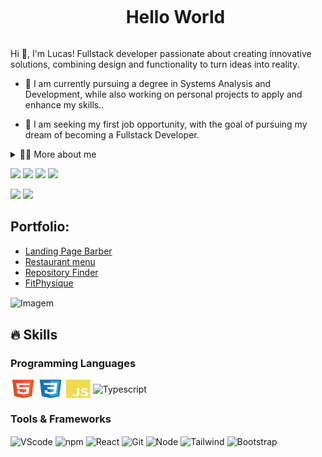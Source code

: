 <!--título-->
 <div id="user-content-toc">
  <ul align="center">
     <summary><h1 style="display: inline-block">Hello World</h1></summary>
</div>

<!-- Presentation -->
<p>
  Hi 👋, I'm Lucas! Fullstack developer passionate about creating innovative solutions, combining design and functionality to turn ideas into reality.

  - 📌 I am currently pursuing a degree in Systems Analysis and Development, while also working on personal projects to apply and enhance my skills..

  - 🔭 I am seeking my first job opportunity, with the goal of pursuing my dream of becoming a Fullstack Developer.
</p>

<!-- Dropdown -->
<details>
  <summary>👨‍💻 More about me</summary>

  - 💬 I am 30 years old, currently living in Brazil. I have experience with JavaScript, React, Node.js, SQL, and API development. Since 2023, I've been working on personal projects that have helped me develop key skills such as problem-solving, collaboration, and project management, as well as enhancing my creativity and technical expertise.

  - ⚡ I enjoy reading, whether it's a good book, manga, or comics, as well as watching movies and series. I believe that our personal interests enrich our perspectives and enhance our problem-solving abilities.
</details>

<a href="https://www.linkedin.com/in/lucas-rodrigues-de-abreu/" target="_blank"><img src="https://img.shields.io/badge/LinkedIn-0077B5?style=for-the-badge&logo=linkedin&logoColor=white"></a> 
<a href="https://www.instagram.com/devlucasabreu/profilecard/?igsh=MTlpdW13ZDJ4b2ZuZg==" target="_blank"><img src="https://img.shields.io/badge/Instagram-E4405F?style=for-the-badge&logo=instagram&logoColor=white"></a>
<a href="mailto:devlucasmiguelabreu@gmail.com" target="_blank"><img src="https://img.shields.io/badge/Gmail-D14836?style=for-the-badge&logo=gmail&logoColor=white"></a>
<a href="https://wa.me/5517996071231?text=Olá!%20Venho%20pelo%20GitHub." target="_blank"><img src="https://img.shields.io/badge/WhatsApp-25D366?style=for-the-badge&logo=whatsapp&logoColor=white"></a>

<div>
  <a href="https://github.com/lucasmiguelabreu"></a>
  <img height="180em" src="https://github-readme-stats.vercel.app/api?username=lucasmiguelabreu&show_icons=true&theme=dracula">
  <img height="180em" src="https://github-readme-stats.vercel.app/api/top-langs/?username=lucasmiguelabreu&show_icons=true&theme=dracula">
</div>

<!-- Portfolio -->
## Portfolio:
- [Landing Page Barber](https://lucasmiguelabreu.github.io/projeto-barbearia/)
- [Restaurant menu](https://cardapio-online-bice-three.vercel.app/)
- [Repository Finder](https://lucasmiguelabreu.github.io/Repository-Finder/)
- [FitPhysique](https://lucasmiguelabreu.github.io/StyleFit/)


<!-- GIF -->
<p align="left">
  <img align="center" src="https://github.com/VariableBee/VariableBee/assets/77739311/4e9f41af-6b57-49a7-b15a-74322e96b4d7" alt="Imagem">
</p>

## 🔥 Skills
<!-- Skills: Programming Languages -->
  <div style="flex-basis: 48%;">
    <h3>Programming Languages</h3>
    <img align="center" alt="HTML" height="30" width="40" src="https://raw.githubusercontent.com/devicons/devicon/master/icons/html5/html5-original.svg">
    <img align="center" alt="CSS" height="30" width="40" src="https://raw.githubusercontent.com/devicons/devicon/master/icons/css3/css3-original.svg">
    <img align="center" alt="Js" height="30" width="40" src="https://raw.githubusercontent.com/devicons/devicon/master/icons/javascript/javascript-plain.svg">
    <img align="center" alt="Typescript" height="30" width="40" src="https://cdn.jsdelivr.net/gh/devicons/devicon@latest/icons/typescript/typescript-original.svg">
  </div>
  
  <!-- Skills: Tools & Frameworks -->
  <div style="flex-basis: 48%;">
    <h3>Tools & Frameworks</h3>
    <img align="center" alt="VScode" height="30" width="40" src="https://cdn.jsdelivr.net/gh/devicons/devicon/icons/vscode/vscode-original.svg">
    <img align="center" alt="npm" height="30" width="40" src="https://cdn.jsdelivr.net/gh/devicons/devicon@latest/icons/npm/npm-original-wordmark.svg">
    <img align="center" alt="React" height="30" width="40" src="https://cdn.jsdelivr.net/gh/devicons/devicon@latest/icons/react/react-original-wordmark.svg">
    <img align="center" alt="Git" height="30" width="40" src="https://cdn.jsdelivr.net/gh/devicons/devicon/icons/git/git-original.svg"> 
    <img align="center" alt="Node" height="30" width="40" src="https://cdn.jsdelivr.net/gh/devicons/devicon@latest/icons/nodejs/nodejs-original-wordmark.svg">
    <img align="center" alt="Tailwind" height="30" width="40" src="https://cdn.jsdelivr.net/gh/devicons/devicon@latest/icons/tailwindcss/tailwindcss-original.svg">
    <img align="center" alt="Bootstrap" height="30" width="40" src="https://cdn.jsdelivr.net/gh/devicons/devicon@latest/icons/bootstrap/bootstrap-original.svg">
  </div>








